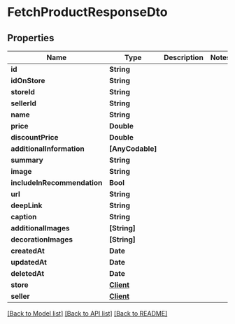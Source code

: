 # FetchProductResponseDto

## Properties
Name | Type | Description | Notes
------------ | ------------- | ------------- | -------------
**id** | **String** |  | 
**idOnStore** | **String** |  | 
**storeId** | **String** |  | 
**sellerId** | **String** |  | 
**name** | **String** |  | 
**price** | **Double** |  | 
**discountPrice** | **Double** |  | 
**additionalInformation** | **[AnyCodable]** |  | 
**summary** | **String** |  | 
**image** | **String** |  | 
**includeInRecommendation** | **Bool** |  | 
**url** | **String** |  | 
**deepLink** | **String** |  | 
**caption** | **String** |  | 
**additionalImages** | **[String]** |  | 
**decorationImages** | **[String]** |  | 
**createdAt** | **Date** |  | 
**updatedAt** | **Date** |  | 
**deletedAt** | **Date** |  | 
**store** | [**Client**](Client.md) |  | 
**seller** | [**Client**](Client.md) |  | 

[[Back to Model list]](../README.md#documentation-for-models) [[Back to API list]](../README.md#documentation-for-api-endpoints) [[Back to README]](../README.md)


